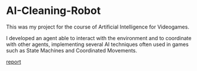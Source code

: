 # AI-Cleaning-Robot

This was my project for the course of Artificial Intelligence for Videogames.

I developed an agent able to interact with the environment and to coordinate with other agents, implementing several AI techniques often used in games such as State Machines and Coordinated Movements.

[report](http://giacomogarbin.altervista.org/AICleaningRobot.pdf)
